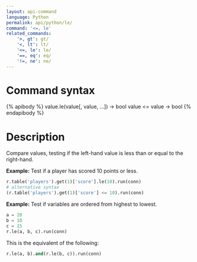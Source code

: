 ```yaml
---
layout: api-command
language: Python
permalink: api/python/le/
command: '<=, le'
related_commands:
    '>, gt': gt/
    '<, lt': lt/
    '<=, le': le/
    '==, eq': eq/
    '!=, ne': ne/
---
```


# Command syntax #

{% apibody %}
value.le(value[, value, ...]) &rarr; bool
value <= value &rarr; bool
{% endapibody %}

# Description #

Compare values, testing if the left-hand value is less than or equal to the right-hand.

__Example:__ Test if a player has scored 10 points or less.

```py
r.table('players').get(1)['score'].le(10).run(conn)
# alternative syntax
(r.table('players').get(1)['score'] <= 10).run(conn)
```

__Example:__ Test if variables are ordered from highest to lowest.

```py
a = 20
b = 10
c = 15
r.le(a, b, c).run(conn)
```

This is the equivalent of the following:

```py
r.le(a, b).and(r.le(b, c)).run(conn)
```
